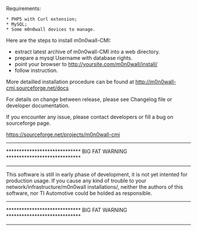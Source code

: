 Requirements:

	* PHP5 with Curl extension;
	* MySQL;
	* Some m0n0wall devices to manage.


Here are the steps to install m0n0wall-CMI:

  * extract latest archive of m0n0wall-CMI into a web directory.
  * prepare a mysql Username with database rights.
  * point your browser to http://yoursite.com/m0n0wall/install/
  * follow instruction.


More detailled installation procedure can be found at http://m0n0wall-cmi.sourceforge.net/docs

For details on change between release, please see Changelog file or developer documentation.

If you encounter any issue, please contact developers or
fill a bug on sourceforge page. 

https://sourceforge.net/projects/m0n0wall-cmi


***************************************************************************
***************************** BIG FAT WARNING *****************************
***************************************************************************
This software is still in early phase of development, 
it is not yet intented for production usage.
If you cause any kind of trouble to your network/infrastructure/m0n0wall 
installations/<others>, neither the authors
of this software, nor TI Automotive could be holded as responsible.
***************************************************************************
***************************** BIG FAT WARNING *****************************
***************************************************************************

